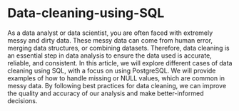 # Data-cleaning-using-SQL
As a data analyst or data scientist, you are often faced with extremely messy and dirty data. These messy data can come from human error, merging data structures, or combining datasets. Therefore, data cleaning is an essential step in data analysis to ensure the data used is accurate, reliable, and consistent. In this article, we will explore different cases of data cleaning using SQL, with a focus on using PostgreSQL. We will provide examples of how to handle missing or NULL values, which are common in messy data. By following best practices for data cleaning, we can improve the quality and accuracy of our analysis and make better-informed decisions.
